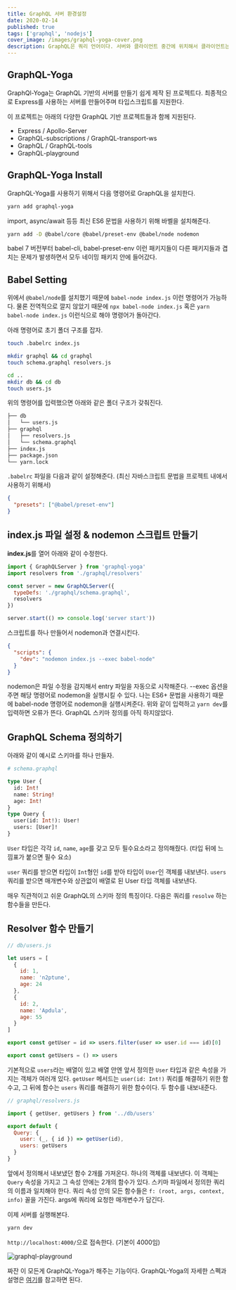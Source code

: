 ```yaml
---
title: GraphQL 서버 환경설정
date: 2020-02-14
published: true
tags: ['graphql', 'nodejs']
cover_image: /images/graphql-yoga-cover.png
description: GraphQL은 쿼리 언어이다. 서버와 클라이언트 중간에 위치해서 클라이언트는 서버로부터 정말 필요한 데이터만 받을 수 있게 하고, 서버는 클라이언트가 필요로 하는 데이터만 내보낸다. (Over-Fetching 극복) 또한 기존의 REST로 구성 된 서버에서 여러 개의 데이터를 내보낼 때에는 클라이언트에서 서버로 여러번 요청하여 데이터를 받아낼 수 있겠지만은 GraphQL은 한 개의 쿼리로 여러 개의 데이터를 내가 갖고 싶은 데이터만을 서버에 요청할 수 있다.
---
```


## GraphQL-Yoga

GraphQl-Yoga는 GraphQL 기반의 서버를 만들기 쉽게 제작 된 프로젝트다. 최종적으로 Express를 사용하는 서버를 만들어주며 타입스크립트를 지원한다.

이 프로젝트는 아래의 다양한 GraphQL 기반 프로젝트들과 함께 지원된다.

- Express / Apollo-Server
- GraphQL-subscriptions / GraphQL-transport-ws
- GraphQL / GraphQL-tools
- GraphQL-playground

## GraphQL-Yoga Install

GraphQL-Yoga를 사용하기 위해서 다음 명령어로 GraphQL을 설치한다.

```sh
yarn add graphql-yoga
```

import, async/await 등등 최신 ES6 문법을 사용하기 위해 바벨을 설치해준다.

```sh
yarn add -D @babel/core @babel/preset-env @babel/node nodemon
```

babel 7 버전부터 babel-cli, babel-preset-env 이런 패키지들이 다른 패키지들과 겹치는 문제가 발생하면서 모두 네이밍 패키지 안에 들어갔다.

## Babel Setting

위에서 `@babel/node`를 설치했기 때문에 `babel-node index.js` 이런 명령어가 가능하다. 물론 전역적으로 깔지 않았기 때문에 `npx babel-node index.js` 혹은 `yarn babel-node index.js` 이런식으로 해야 명령어가 돌아간다.

아래 명령어로 초기 폴더 구조를 잡자.

```sh
touch .babelrc index.js

mkdir graphql && cd graphql
touch schema.graphql resolvers.js

cd ..
mkdir db && cd db
touch users.js
```

위의 명령어를 입력했으면 아래와 같은 폴더 구조가 갖춰진다.

```sh
├── db
│   └── users.js
├── graphql
│   ├── resolvers.js
│   └── schema.graphql
├── index.js
├── package.json
└── yarn.lock
```

`.babelrc` 파일을 다음과 같이 설정해준다. (최신 자바스크립트 문법을 프로젝트 내에서 사용하기 위해서)

```json
{
  "presets": ["@babel/preset-env"]
}
```

## index.js 파일 설정 & nodemon 스크립트 만들기

**index.js**를 열어 아래와 같이 수정한다.

```javascript
import { GraphQLServer } from 'graphql-yoga'
import resolvers from './graphql/resolvers'

const server = new GraphQLServer({
  typeDefs: './graphql/schema.graphql',
  resolvers
})

server.start(() => console.log('server start'))
```

스크립트를 하나 만들어서 nodemon과 연결시킨다.

```json
{
  "scripts": {
    "dev": "nodemon index.js --exec babel-node"
  }
}
```

nodemon은 파일 수정을 감지해서 entry 파일을 자동으로 시작해준다. --exec 옵션을 주면 해당 명령어로 nodemon을 실행시킬 수 있다. 나는 ES6+ 문법을 사용하기 때문에 babel-node 명령어로 nodemon을 실행시켜준다. 위와 같이 입력하고 `yarn dev`를 입력하면 오류가 뜬다. GraphQL 스키마 정의를 아직 하지않았다.

## GraphQL Schema 정의하기

아래와 같이 예시로 스키마를 하나 만들자.

```graphql
# schema.graphql

type User {
  id: Int!
  name: String!
  age: Int!
}
type Query {
  user(id: Int!): User!
  users: [User]!
}
```

`User` 타입은 각각 `id`, `name`, `age`를 갖고 모두 필수요소라고 정의해줬다. (타입 뒤에 느낌표가 붙으면 필수 요소)

`user` 쿼리를 받으면 타입이 `Int`형인 `id`를 받아 타입이 `User`인 객체를 내보낸다. `users` 쿼리를 받으면 매개변수와 상관없이 배열로 된 User 타입 객체를 내보낸다.

매우 직관적이고 쉬운 GraphQL의 스키마 정의 특징이다. 다음은 쿼리를 `resolve` 하는 함수들을 만든다.

## Resolver 함수 만들기

```javascript
// db/users.js

let users = [
  {
    id: 1,
    name: 'n2ptune',
    age: 24
  },
  {
    id: 2,
    name: 'Apdula',
    age: 55
  }
]

export const getUser = id => users.filter(user => user.id === id)[0]

export const getUsers = () => users
```

기본적으로 `users`라는 배열이 있고 배열 안엔 앞서 정의한 `User` 타입과 같은 속성을 가지는 객체가 여러개 있다. `getUser` 메서드는 `user(id: Int!)` 쿼리를 해결하기 위한 함수고, 그 뒤에 함수는 `users` 쿼리를 해결하기 위한 함수이다. 두 함수를 내보내준다.

```javascript
// graphql/resolvers.js

import { getUser, getUsers } from '../db/users'

export default {
  Query: {
    user: (_, { id }) => getUser(id),
    users: getUsers
  }
}
```

앞에서 정의해서 내보냈던 함수 2개를 가져온다. 하나의 객체를 내보낸다. 이 객체는 `Query` 속성을 가지고 그 속성 안에는 2개의 함수가 있다. 스키마 파일에서 정의한 쿼리의 이름과 일치해야 한다. 쿼리 속성 안의 모든 함수들은 `f: (root, args, context, info)` 꼴을 가진다. args에 쿼리에 요청한 매개변수가 담긴다.

이제 서버를 실행해본다.

```sh
yarn dev
```

`http://localhost:4000/`으로 접속한다. (기본이 4000임)

![graphql-playground](/images/graphql-playground.png)

짜잔 이 모든게 GraphQL-Yoga가 해주는 기능이다. GraphQL-Yoga의 자세한 스펙과 설명은 [여기](https://github.com/prisma-labs/graphql-yoga)를 참고하면 된다.

